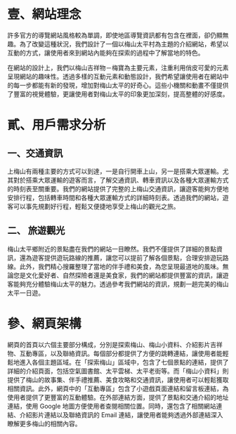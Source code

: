 壹、網站理念 
===
許多官方的導覽網站風格較為單調，即使地區導覽資訊都有包含在裡面，卻仍顯無趣。為了改變這種狀況，我們設計了一個以梅山太平村為主題的介紹網站，希望以互動的方式，讓使用者來到網站內能夠在探索的過程中了解當地的特色。

在網站的設計上，我們以梅山吉祥物－梅寶為主要元素，注重利用俏皮可愛的元素呈現網站的趣味性。透過多樣的互動元素和動態設計，我們希望讓使用者在網站中的每一步都能有新的發現，增加對梅山太平的好奇心。這些小機關和動畫不僅提供了豐富的視覺體驗，更讓使用者對梅山太平的印象更加深刻，提高整體的好感度。

貳、用戶需求分析 
===
一、交通資訊 
---
上梅山有兩種主要的方式可以到達，一是自行開車上山，另一是搭乘大眾運輸。尤其對於搭乘大眾運輸的遊客而言，了解交通資訊、轉車資訊以及各種大眾運輸方式的時刻表至關重要。我們的網站提供了完整的上梅山交通資訊，讓遊客能夠方便地安排行程，包括轉車時間和各種大眾運輸方式的詳細時刻表。透過我們的網站，遊客可以事先規劃好行程，輕鬆又便捷地享受上梅山的觀光之旅。

二、 旅遊觀光 
---
梅山太平鄉附近的景點盡在我們的網站一目瞭然。我們不僅提供了詳細的景點資訊，還為遊客提供遊玩路線的推薦，讓您可以提前了解各個景點，合理安排遊玩路線。此外，我們精心搜羅整理了當地的伴手禮和美食，為您呈現最道地的風味。無論您是文化愛好者、自然探險者還是美食家，我們的網站都提供豐富的資訊，讓遊客能夠充分體驗梅山太平的魅力。透過參考我們網站的資訊，規劃一趟完美的梅山太平一日遊。

參、網頁架構
=== 
網頁的首頁以六個主要部分構成，分別是探索梅山、梅山小資料、介紹影片吉祥物、互動專區，以及聯絡資訊。每個部分都提供了方便的跳轉連結，讓使用者能輕鬆地進入各個主題區域。在「探索梅山」區域中，包含了七個景點的連結，提供了詳細的介紹頁面，包括空氣圖書館、太平雲梯、太平老街等。而「梅山小資料」則提供了梅山的故事集、伴手禮推薦、美食攻略和交通資訊，讓使用者可以輕鬆獲取相關資訊。此外，網頁中的「互動專區」包含了小遊戲頁面連結和留言板連結，為使用者提供了更豐富的互動體驗。在外部連結方面，提供了景點和交通介紹的地址連結，使用 Google 地圖方便使用者查閱相關位置。同時，還包含了相關網站連結、介紹影片連結以及聯絡資訊的 Email 連結，讓使用者能夠透過外部連結深入瞭解更多梅山的相關內容。
